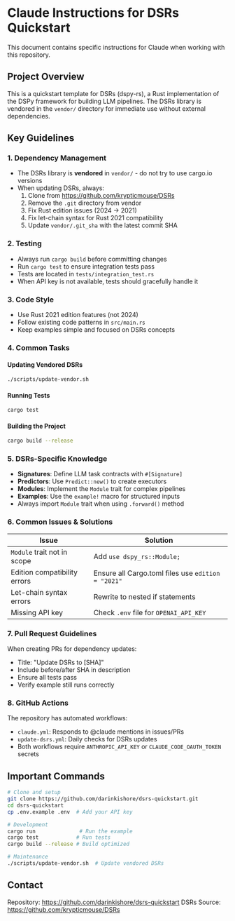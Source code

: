 # Claude Instructions for DSRs Quickstart

This document contains specific instructions for Claude when working with this repository.

## Project Overview
This is a quickstart template for DSRs (dspy-rs), a Rust implementation of the DSPy framework for building LLM pipelines. The DSRs library is vendored in the `vendor/` directory for immediate use without external dependencies.

## Key Guidelines

### 1. Dependency Management
- The DSRs library is **vendored** in `vendor/` - do not try to use cargo.io versions
- When updating DSRs, always:
  1. Clone from https://github.com/krypticmouse/DSRs
  2. Remove the `.git` directory from vendor
  3. Fix Rust edition issues (2024 → 2021)
  4. Fix let-chain syntax for Rust 2021 compatibility
  5. Update `vendor/.git_sha` with the latest commit SHA

### 2. Testing
- Always run `cargo build` before committing changes
- Run `cargo test` to ensure integration tests pass
- Tests are located in `tests/integration_test.rs`
- When API key is not available, tests should gracefully handle it

### 3. Code Style
- Use Rust 2021 edition features (not 2024)
- Follow existing code patterns in `src/main.rs`
- Keep examples simple and focused on DSRs concepts

### 4. Common Tasks

#### Updating Vendored DSRs
```bash
./scripts/update-vendor.sh
```

#### Running Tests
```bash
cargo test
```

#### Building the Project
```bash
cargo build --release
```

### 5. DSRs-Specific Knowledge
- **Signatures**: Define LLM task contracts with `#[Signature]`
- **Predictors**: Use `Predict::new()` to create executors
- **Modules**: Implement the `Module` trait for complex pipelines
- **Examples**: Use the `example!` macro for structured inputs
- Always import `Module` trait when using `.forward()` method

### 6. Common Issues & Solutions

| Issue | Solution |
|-------|----------|
| `Module` trait not in scope | Add `use dspy_rs::Module;` |
| Edition compatibility errors | Ensure all Cargo.toml files use `edition = "2021"` |
| Let-chain syntax errors | Rewrite to nested if statements |
| Missing API key | Check `.env` file for `OPENAI_API_KEY` |

### 7. Pull Request Guidelines
When creating PRs for dependency updates:
- Title: "Update DSRs to [SHA]"
- Include before/after SHA in description
- Ensure all tests pass
- Verify example still runs correctly

### 8. GitHub Actions
The repository has automated workflows:
- `claude.yml`: Responds to @claude mentions in issues/PRs
- `update-dsrs.yml`: Daily checks for DSRs updates
- Both workflows require `ANTHROPIC_API_KEY` or `CLAUDE_CODE_OAUTH_TOKEN` secrets

## Important Commands

```bash
# Clone and setup
git clone https://github.com/darinkishore/dsrs-quickstart.git
cd dsrs-quickstart
cp .env.example .env  # Add your API key

# Development
cargo run              # Run the example
cargo test            # Run tests
cargo build --release # Build optimized

# Maintenance
./scripts/update-vendor.sh  # Update vendored DSRs
```

## Contact
Repository: https://github.com/darinkishore/dsrs-quickstart
DSRs Source: https://github.com/krypticmouse/DSRs